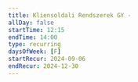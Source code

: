 ```yaml
---
title: Kliensoldali Rendszerek GY -
allDay: false
startTime: 12:15
endTime: 14:00
type: recurring
daysOfWeek: [F]
startRecur: 2024-09-06
endRecur: 2024-12-30
---
```

